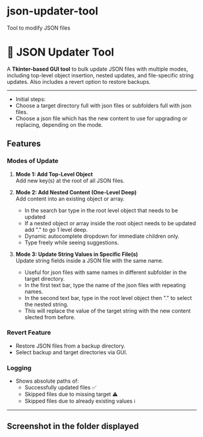 # json-updater-tool
Tool to modify JSON files


# 🔧 JSON Updater Tool

A **Tkinter-based GUI tool** to bulk update JSON files with multiple modes, including top-level object insertion, nested updates, and file-specific string updates. Also includes a revert option to restore backups.  

---

- Initial steps:
 - Choose a target directory full with json files or subfolders full with json files.
 - Choose a json file which has the new content to use for upgrading or replacing, depending on the mode.

## Features

### **Modes of Update**
1. **Mode 1: Add Top-Level Object**  
   Add new key(s) at the root of all JSON files.

2. **Mode 2: Add Nested Content (One-Level Deep)**  
   Add content into an existing object or array.  
   - In the search bar type in the root level object that needs to be updated
   - If a nested object or array inside the root object needs to be updated add "." to go 1 level deep.
   - Dynamic autocomplete dropdown for immediate children only.  
   - Type freely while seeing suggestions.

3. **Mode 3: Update String Values in Specific File(s)**  
   Update string fields inside a JSON file with the same name.  
   - Useful for json files with same names in different subfolder in the target directory.
   - In the first text bar, type the name of the json files with repeating names.
   - In the second text bar, type in the root level object then "." to select the nested string.
   - This will replace the value of the target string with the new content slected from before.

### **Revert Feature**
- Restore JSON files from a backup directory.  
- Select backup and target directories via GUI.  

### **Logging**
- Shows absolute paths of:  
  - Successfully updated files ✅  
  - Skipped files due to missing target ⚠️  
  - Skipped files due to already existing values ℹ️  

---

## Screenshot in the folder displayed
